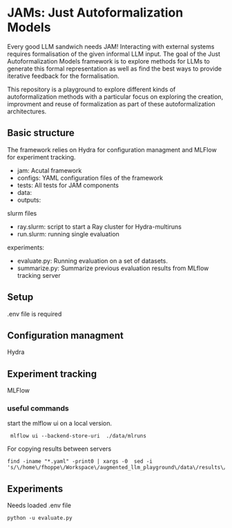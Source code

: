 # JAMs: Just Autoformalization Models

Every good LLM sandwich needs JAM! Interacting with external systems requires formalisation of the given informal LLM input. The goal of the Just Autoformalization Models framework is to explore methods for LLMs to generate this formal representation as well as find the best ways to provide iterative feedback for the formalisation. 

This repository is a playground to explore different kinds of autoformalization methods with a particular focus on exploring the creation, improvment and reuse of formalization as part of these autoformalization architectures. 

## Basic structure
The framework relies on Hydra for configuration managment and MLFlow for experiment tracking. 
* jam: Acutal framework
* configs: YAML configuration files of the framework
* tests: All tests for JAM components
* data: 
* outputs:

slurm files
* ray.slurm: script to start a Ray cluster for Hydra-multiruns
* run.slurm: running single evaluation

experiments:
* evaluate.py: Running evaluation on a set of datasets.
* summarize.py: Summarize previous evaluation results from MLflow tracking server

## Setup 
.env file is required



## Configuration managment
Hydra


## Experiment tracking
MLFlow

### useful commands 
start the mlflow ui on a local version.
```
 mlflow ui --backend-store-uri  ./data/mlruns
```

For copying results between servers
```
find -iname "*.yaml" -print0 | xargs -0  sed -i 's/\/home\/fhoppe\/Workspace\/augmented_llm_playground\/data\/results\/prontoqa_certified\/test_mlflow/\/home\/fhoppe\/Downloads\/test_mlflow/g'
```

## Experiments

Needs loaded .env file 

```
python -u evaluate.py
```

